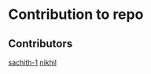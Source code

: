 # Contribution to repo

## Contributors

[sachith-1](https://github.com/sachith-1/)
[nikhil](https://github.com/nikhil05-code/)
